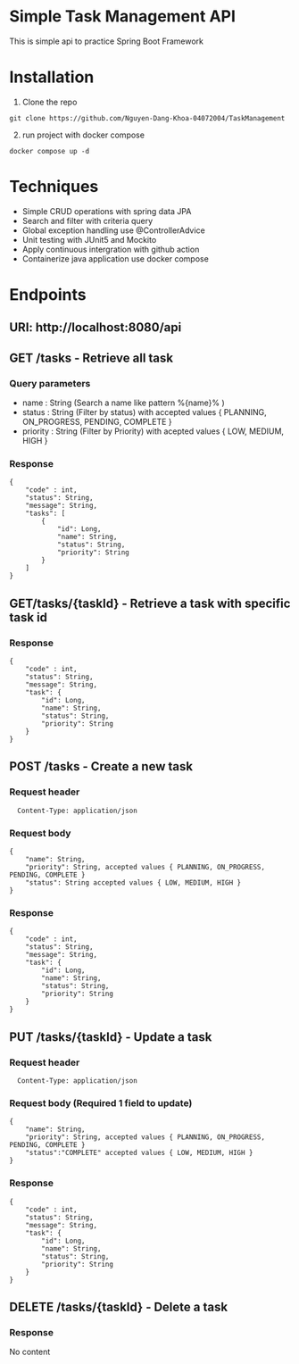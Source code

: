 # Simple Task Management API
This is simple api to practice Spring Boot Framework

# Installation
1. Clone the repo
```
git clone https://github.com/Nguyen-Dang-Khoa-04072004/TaskManagement
```
2. run project with docker compose
```
docker compose up -d
```
# Techniques
- Simple CRUD operations with spring data JPA
- Search and filter with criteria query 
- Global exception handling use @ControllerAdvice
- Unit testing with JUnit5 and Mockito
- Apply continuous intergration with github action
- Containerize java application use docker compose
# Endpoints
## URI: http://localhost:8080/api
## GET /tasks - Retrieve all task
### Query parameters
- name : String (Search a name like pattern %{name}% )
- status : String (Filter by status) with accepted values { PLANNING, ON_PROGRESS, PENDING, COMPLETE } 
- priority : String (Filter by Priority) with acepted values { LOW, MEDIUM, HIGH }
### Response 
```
{
    "code" : int,
    "status": String,
    "message": String,
    "tasks": [
        {
            "id": Long,
            "name": String,
            "status": String,
            "priority": String
        }
    ]
}
```
## GET/tasks/{taskId} - Retrieve a task with specific task id
### Response
```
{
    "code" : int,
    "status": String,
    "message": String,
    "task": {
        "id": Long,
        "name": String,
        "status": String,
        "priority": String
    }
}
```
## POST /tasks - Create a new task
### Request header
```
  Content-Type: application/json
```
### Request body
```
{
    "name": String,
    "priority": String, accepted values { PLANNING, ON_PROGRESS, PENDING, COMPLETE }
    "status": String accepted values { LOW, MEDIUM, HIGH }
}
```
### Response
```
{
    "code" : int,
    "status": String,
    "message": String,
    "task": {
        "id": Long,
        "name": String,
        "status": String,
        "priority": String
    }
}
```
## PUT /tasks/{taskId} - Update a task
### Request header
```
  Content-Type: application/json
```
### Request body (Required 1 field to update)
```
{
    "name": String, 
    "priority": String, accepted values { PLANNING, ON_PROGRESS, PENDING, COMPLETE } 
    "status":"COMPLETE" accepted values { LOW, MEDIUM, HIGH } 
}
```
### Response
```
{
    "code" : int,
    "status": String,
    "message": String,
    "task": {
        "id": Long,
        "name": String,
        "status": String,
        "priority": String
    }
}
```

## DELETE /tasks/{taskId} - Delete a task
### Response
No content
